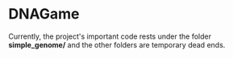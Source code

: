 # DNAGame

Currently, the project's important code rests under the folder **simple_genome/** and the other folders are temporary dead ends.
